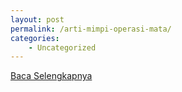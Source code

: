 ```yaml
---
layout: post
permalink: /arti-mimpi-operasi-mata/
categories:
    - Uncategorized
---
```


[Baca Selengkapnya](/05)